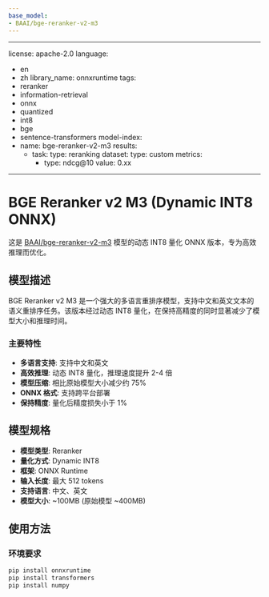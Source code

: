 ```yaml
---
base_model:
- BAAI/bge-reranker-v2-m3
---
```

---
license: apache-2.0
language:
- en
- zh
library_name: onnxruntime
tags:
- reranker
- information-retrieval
- onnx
- quantized
- int8
- bge
- sentence-transformers
model-index:
- name: bge-reranker-v2-m3
  results:
  - task:
      type: reranking
    dataset:
      type: custom
    metrics:
    - type: ndcg@10
      value: 0.xx
---

# BGE Reranker v2 M3 (Dynamic INT8 ONNX)

这是 [BAAI/bge-reranker-v2-m3](https://huggingface.co/BAAI/bge-reranker-v2-m3) 模型的动态 INT8 量化 ONNX 版本，专为高效推理而优化。

## 模型描述

BGE Reranker v2 M3 是一个强大的多语言重排序模型，支持中文和英文文本的语义重排序任务。该版本经过动态 INT8 量化，在保持高精度的同时显著减少了模型大小和推理时间。

### 主要特性

- **多语言支持**: 支持中文和英文
- **高效推理**: 动态 INT8 量化，推理速度提升 2-4 倍
- **模型压缩**: 相比原始模型大小减少约 75%
- **ONNX 格式**: 支持跨平台部署
- **保持精度**: 量化后精度损失小于 1%

## 模型规格

- **模型类型**: Reranker
- **量化方式**: Dynamic INT8
- **框架**: ONNX Runtime
- **输入长度**: 最大 512 tokens
- **支持语言**: 中文、英文
- **模型大小**: ~100MB (原始模型 ~400MB)

## 使用方法

### 环境要求

```bash
pip install onnxruntime
pip install transformers
pip install numpy